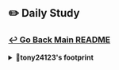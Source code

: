 ## ✏️ Daily Study
### [↩ Go Back Main README](https://github.com/3rd-PJ-Spring/Checkpoint?tab=readme-ov-file#%EF%B8%8F-daily-study)
<details>
  <summary><b>🐢tony24123's footprint</b></summary>
	<details>
		<summary><b>ㅤ25/01/23/목:</b></summary>	
		ㅤㅤㅤ내용
	</details>
	<details>
		<summary><b>ㅤ25/01/22/수:</b></summary>	
		ㅤㅤㅤ내용
	</details>
	<details>
		<summary><b>ㅤ25/01/21/화:</b></summary>	
		ㅤㅤㅤ내용
	</details>
	<details>
		<summary><b>ㅤ25/01/20/월:</b></summary>	
		ㅤㅤㅤ내용
	</details>
	<details>
		<summary><b>ㅤ25/01/17/금: 인증인가 JWT 토큰 학습</b></summary>

<h2>1. 인증 방식</h2>
<h3>1.1 세션 기반 인증</h3>
ex) 도서관에서 회원증을 발급받아 회원 정보를 도서관 컴퓨터에 저장하고, 회원증을 통해 모든 정보를 가져오는 방식.<br>
- 클라이언트는 서버로부터 발급된 세션 ID를 이용해 인증을 진행.<br>
- 서버가 사용자 정보를 관리하고 저장.<br>
<h3>단점</h3>
여러 서버에서 동일한 사용자의 정보를 공유해야 하므로 서버 간 동기화가 필요하다.<br>
하나의 정보 변경 시 많은 서버가 영향을 받음.<br>
서버가 사용자의 인증 정보를 저장하므로 서버 부하가 증가.<br>
<h3>1.2 토큰 기반 인증</h3>
ex) 여권에 모든 정보를 담고, 입국심사 시 여권만으로 진위 여부를 확인하는 방식.
- 서버는 클라이언트에게 토큰을 발급하고, 클라이언트는 이 토큰을 사용해 인증을 받음.<br>
- 서버는 사용자 정보를 저장하지 않으며, 클라이언트는 인증 정보를 담은 토큰을 소지.<br>
<h3>장점:</h3>
서버 부담이 적고, 확장성이 뛰어나다. 여러 서버 간에 동일한 토큰을 사용하여 인증 가능.<br>
서버가 인증 정보를 저장하지 않기 때문에 서버 부하가 적음.<br>
토큰이 JSON 형식으로 되어 있어 모바일 앱에서 사용하기 용이.<br>
<h3>단점</h3>
위조 가능성: 토큰이 탈취되거나 위조되면, 인증의 진위 여부를 확인하는 것이 어려워짐.<br>
토큰 크기가 세션 ID보다 큼.<br>
<h2>2. 인증과 인가의 차이점</h2>
인증: 사용자가 누구인지 확인하는 과정 ex) 로그인<br>
인가: 인증을 받은 사용자가 어떤 권한을 가질지 결정하는 과정 ex) 댓글을 쓸 수 있는지, 관리자 권한이 있는지 등<br>
<h2>3. HTTP의 특징</h2>
- HTTP는 상태가 없는 프로토콜로, 브라우저나 서버가 이전 요청의 정보를 기억하지 않는다.<br>
- 이를 해결하기 위해 세션이나 토큰을 사용하여 인증 정보를 저장하고 관리함.<br>
<h2>4. 인증 방식의 흐름</h2>
<h3>4.1 세션 인증 방식</h3>
- 클라이언트: 로그인 요청<br>
-> 서버: 로그인 성공 시 세션 정보를 생성하여 서버에 저장<br>
-> 클라이언트: 댓글쓰기 요청 시, 서버에서 세션 정보를 확인하여 인증<br>
<h3>4.2 토큰 인증 방식</h3>
- 클라이언트: 로그인 요청<br>
-> 서버: 로그인 성공 시 토큰을 발급<br>
-> 클라이언트: 댓글쓰기 요청 시, 발급받은 토큰을 서버에 제시하고, 서버는 토큰 진위 여부만 확인<br>
<h2>5. JWT (JSON Web Token)</h2>
JWT: 사용자의 정보를 담은 토큰. 서버는 JWT를 발급하고 클라이언트는 이 토큰을 통해 인증을 받음.<br>
-구성-<br>
Header: 토큰 타입(예: JWT)과 암호화 알고리즘 정보<br>
Payload: 사용자 정보(예: 사용자 ID)<br>
Signature: Header와 Payload를 결합하여 생성된 서명으로, 토큰의 위조 여부를 판단<br>
<h3>장점</h3>
- 서버 부담 감소: 서버가 사용자 정보를 저장할 필요가 없음.<br>
- 확장성: 여러 서버에서 동일한 토큰으로 인증 가능.<br>
- 모바일 친화적: JSON 형식으로 되어 있어 모바일 환경에 적합.<br>
<h3>단점</h3>
- 토큰 크기: 세션 ID보다는 크기가 큼.<br>
- 보안 문제: 토큰이 탈취되면 차단이 어렵고, 위조될 위험이 있음.<br>
<h3>오늘의 학습 내용 요약</h3>
- 세션 기반 인증과 토큰 기반 인증의 차이점을 이해하고, 각 방식의 장단점을 비교할 수 있었습니다.<br>
- JWT의 구성 요소와 그 장점 및 단점에 대해 학습했습니다.<br>
- 인증과 인가는 서로 다른 개념이며, 인증 후 인가 과정을 통해 사용자에게 권한을 부여하는 방식임을 명확히 이해했습니다.<br>
	</details>
	<details>
		<summary><b>ㅤ25/01/16/목:Spring Security와 로그인 처리</b></summary>	
<h2>📚 오늘의 공부 기록: Spring Security와 로그인 처리</h2>
<h3>1. 패스워드 암호화 (PasswordEncoder)</h3>
Spring에서는 **PasswordEncoder**를 사용해 비밀번호를 안전하게 암호화 및 관리할 수 있습니다.<br>
<h3>🔑 주의사항</h3>
같은 이름의 Bean을 두 번 등록하면 Spring에서 에러가 발생합니다.<br>
해결 방법: @Bean에 고유한 이름을 부여합니다.<br>

```java
@Bean(name = "shopPasswordEncoder")
public PasswordEncoder passwordEncoder() {
    return new BCryptPasswordEncoder();
}
```
<h4>🛠️ 비밀번호 암호화 처리 흐름</h4>
- 클라이언트가 보낸 비밀번호를 서비스에서 암호화합니다.<br>
-> 요청 데이터를 엔터티(Entity)로 변환한 후 비밀번호를 암호화된 값으로 재설정합니다.<br>
-> DB에 암호화된 비밀번호를 저장합니다.<br>
<h3>2. 로그인 처리 (인증 처리)</h3>
   <h4>🔒 로그인 과정</h4>
- 클라이언트가 아이디와 비밀번호 전달<br>
  -> DB에서 아이디로 회원 정보 조회<br>
  -> 아이디가 존재하지 않으면 예외 처리<br>
  -> DB에 저장된 비밀번호를 가져와 사용자가 입력한 비밀번호와 비교<br>
  -> Spring의 PasswordEncoder.matches() 메서드를 사용해 암호화된 비밀번호 비교<br>
  -> 비밀번호가 일치하면 로그인 성공<br>
   <h4>🔑 로그인 API 설계</h4>
-  POST 요청 사용 권장: 보안상 @PostMapping을 사용해 데이터를 전달합니다.<br>
<h3>3. 코드 정리</h3> 
<h3>요청 DTO</h3>

```java
@Getter
@Setter
@NoArgsConstructor
@AllArgsConstructor
@Builder
public class LoginRequest {
    @NotBlank(message = "아이디 입력은 필수입니다.")
    private String username;

    @NotBlank(message = "비밀번호 입력은 필수입니다.")
    private String password;
}
```
<h3>Service</h3>
   비즈니스 로직: 아이디로 회원 조회 → 비밀번호 비교 → 성공 시 JSON 반환.<br>
   
```java
@Transactional(readOnly = true)
public Map<String, Object> authenticate(LoginRequest loginRequest) {
    String username = loginRequest.getUsername();

    User foundUser = userRepository.findByUserName(username)
            .orElseThrow(() -> new MemberException(ErrorCode.MEMBER_NOT_FOUND, "존재하지 않는 회원입니다."));

    String inputPassword = loginRequest.getPassword();
    String storedPassword = foundUser.getPassword();

    if (!passwordEncoder.matches(inputPassword, storedPassword)) {
        throw new MemberException(ErrorCode.INVALID_PASSWORD);
    }

    return Map.of(
        "message", "로그인에 성공했습니다.",
        "username", foundUser.getUsername()
    );
}
```
<h3>Repository</h3>
- 아이디로 회원 조회 쿼리<br>

```java
Optional<User> findByUserName(String username);
```
- MyBatis 쿼리 매핑<br>

```java
<select id="findByUserName" resultType="com.example.instagramclone.shop.user.User">
    SELECT * FROM user WHERE username = #{username}
</select>
```
<h3>Controller</h3>
- 클라이언트 요청을 처리하고 서비스 계층 호출<br>

```java
@PostMapping("/login")
public ResponseEntity<?> login(@RequestBody @Valid LoginRequest loginRequest) {
    Map<String, Object> responseMap = userService.authenticate(loginRequest);
    return ResponseEntity.ok().body(responseMap);
}
```
<h3>클라이언트 요청 처리 (JavaScript)</h3>

```java
async function fetchToLogin(userData) {
    await fetch("/user/login", {
        method: "POST",
        headers: { "Content-Type": "application/json" },
        body: JSON.stringify(userData),
    });
    console.log("로그인!");
    alert("로그인 성공");
    document.querySelector(".bj-login-form").reset();
}

function initLogin() {
    const $form = document.querySelector(".bj-login-form");
    $form.addEventListener("submit", (e) => {
        e.preventDefault();

        const username = document.querySelector('input[name="username"]').value;
        const password = document.querySelector('input[name="password"]').value;

        const payload = { username, password };
        fetchToLogin(payload);
    });
}

document.addEventListener("DOMContentLoaded", initLogin);
```
<h3>>정리된 흐름</h3>
   <h4>비밀번호 암호화:<br>
   Spring의 PasswordEncoder로 안전하게 관리.</h4>
   <h4>로그인 요청 처리:<br>
   아이디로 회원 조회 → 비밀번호 비교 → 성공 시 JSON 반환.</h4>
   <h4>클라이언트 요청 처리:<br>
   JavaScript로 로그인 폼 데이터 전송 및 성공 메시지 표시.</h4>
<h3>추가 공부 필요 사항</h3>
- Spring Security 기본 구성과 사용자 정의 보안 설정.
	</details>
	<details>
		<summary><b>ㅤ25/01/15/수: 회원가입 처리 작업 내용 정리</b></summary>
<h2>백엔드 작업</h2>
<h3>SignUpRequest 클래스 생성</h3>

```java
    @NotBlank(message = "필수 입력창입니다.")
    private String newName;

    @NotBlank(message = "필수 입력창입니다.")
    private String newEmail;
    
    @NotBlank(message = "필수 입력창입니다.")
    private String newPassword;
```   
- 회원가입 시 클라이언트로부터 전달받을 데이터를 정의.<br>
<h3>UserController 작업</h3>

```java
//회원가입 요청 받아오기
@PostMapping("/signup")
public ResponseEntity<?> signUp(@RequestBody @Valid signUpRequest signUpRequest){
log.info("request for signup : {}", signUpRequest.getNewName());
userService.signUp(signUpRequest);
        return ResponseEntity
                .ok()
                .body("user registered!");
    }
```
- @PostMapping을 통해 클라이언트로부터 전달받은 SignUpRequest 데이터를 수신<br>
-> 수신한 데이터를 UserService에 전달<br>
<h3>UserService 작업</h3>

```java
//회원가입 중간 처리
public void signUp(signUpRequest signUpRequest){
//데이터베이스에 저장
userRepository.insert(signUpRequest.toEntity());
}
```
- 회원가입 과정에서 데이터 변환 및 중간 처리를 담당<br>
- 데이터베이스에 저장하기 위해 엔터티로 변환 과정을 수행<br>
-> 변환된 엔터티를 UserRepository에 전달<br>
<h3>엔터티 변환 및 데이터베이스 저장</h3>

```java
<mapper namespace="com.example.instagramclone.shop.repository.UserRepository">
    <insert id="insert" keyProperty="id" useGeneratedKeys="true">
        INSERT INTO user
        (username, password, email)
        VALUES
        (#{username}, #{password}, #{email})
    </insert>
```
- SignUpRequest 데이터를 엔터티로 변환<br>
-> UserRepository에서 UserMapper.xml에 정의된 insert 메서드를 호출하여 데이터베이스에 저장<br>
-> 데이터 저장 후 회원가입 절차 완료<br>
<h2>프론트엔드 작업</h2>
<h3>회원가입 폼 제출 이벤트 생성</h3>

```java
//초기화 함수
function initSignUp() {
    //form submit 이벤트
    const $form = document.querySelector('.signup-form');
    $form.addEventListener('submit', e => {
        e.preventDefault();
        const username = document.querySelector('input[name="username"]').value;
        const password = document.querySelector('input[name="password"]').value;
        const email = document.querySelector('input[name="email"]').value;
        // const passwordConfirm = document.querySelector('input[name="password-confirm"]').value;        
        const payload = {
            newName : username ,
            newEmail : email ,
            newPassword: password
        };
```        
- 폼에 submit 이벤트 리스너를 등록<br>
- 새로고침 방지를 위해 e.preventDefault() 호출<br>
<h3>사용자 입력값 수집</h3>
- 폼에서 입력된 값을 객체로 생성<br>
-> 이때 객체의 키 값은 SignUpRequest에서 정의한 데이터 구조와 동일하게 매핑해야 함<br>
<h3>백엔드로 데이터 전송</h3>

```java
//회원가입 정보를 서버에 전송
async function fetchToSignUp(userData){
await fetch('/user/signup', {
method: 'POST',
headers: { 'Content-Type': 'application/json'},
body: JSON.stringify(userData)
});
console.log("회원가입 성공!");
alert("회원가입 성공");
document.querySelector('.signup-form').reset();
}
```
-> fetch를 사용하여 비동기 방식으로 데이터 전송<br>
-> UserController의 @PostMapping URL과 일치하도록 설정<br>
-> 데이터를 JSON 형식으로 변환 후 서버에 전달<br>
<h3>향후 업데이트 사항</h3>
- 입력값 검증, 데이터 암호화, 보안 및 예외 처리 로직을 추가하여 안정성을 강화<br>
- 작업으로 회원가입된 사용자 정보로 로그인 기능 구현 예정.<br>
   </details>
   <details>
       <summary><b>ㅤ25/01/14/화: 로그인, 회원가입 화면구성 완료 기능구현 로드맵 그리기</b></summary>
<h2>블랙잭 프로젝트: 로그인 및 회원가입 기능 추가 계획</h2>
<h3>프로젝트 개요</h3>
기존 블랙잭 게임 프로젝트에 로그인 및 회원가입 기능을 추가<br>
Spring을 이용해 서버와 연결하고, 서버 실행 상태에서 화면이 동작하도록 설정<br>
간단한 회원가입 로직, 데이터베이스와 연결하여 동작을 검증 필요<br>
<h3>현재 진행 상황</h3>
<h4>로그인 및 회원가입 화면 구성</h4>
- 로그인 및 회원가입 HTML/CSS 페이지 완료<br>
- Spring 서버를 통해 화면이 동작하도록 설정<br>
<h4>회원가입 로직</h4>
- 간단한 회원가입 로직 작성 완료<br>
- 입력값을 읽고 서버에서 처리할 준비 상태<br>
<h3>향후 추가해야 할 주요 기능</h3>
<h4>회원가입 기능 구현</h4>
- 회원가입 창에서 입력된 값을 읽어 데이터베이스에 저장<br>
- Spring MVC와 MyBatis를 활용해 데이터베이스 연동<br>
<h4>로그인 기능 구현</h4>
- 로그인 창에서 입력된 정보를 데이터베이스와 대조<br>
- 입력 정보가 데이터베이스에 저장된 회원 정보와 일치하면 로그인 성공 처리<br>
- 로그인 성공 시 사용자의 정보를 세션에 저장<br>
- 로그인 성공 후 사용자 데이터 렌더링<br>
- 로그인 성공 시 사용자의 정보를 화면에 표시<br>
예: "현재 보유 칩: 1000개"를 게임 화면 상단에 표시<br>
<h3>구현 완료시 기능 업데이트 (회원가입 검증 및 보안 강화)</h3>
<h4>회원가입 검증 단계</h4>
- 아이디, 비밀번호, 이메일 형식 검증<br>
- 중복 아이디 체크<br>
- 비밀번호 확인 필드 일치 여부 검증<br>
- 검증 실패 시 사용자에게 적절한 에러 메시지 표시<br>
- 사용자 토큰 부여<br>
- 로그인 성공 시 사용자에게 JWT(토큰)를 부여하여 인증 상태 유지<br>
- Spring Security와 JWT를 활용해 인증/인가 처리<br>
- 토큰 기반 인증으로 세션의 유지 문제 해결<br>
<h3>개발 순서 정리</h3>
<h4>회원가입 기능 :</h4> HTML 폼 데이터 수집 -> Spring 컨트롤러에서 데이터 처리 -> MyBatis를 사용해 데이터베이스에 저장<br>
<h4>로그인 기능 :</h4>  HTML 폼 데이터 수집 -> 데이터베이스에서 정보 조회 -> 세션 저장 및 로그인 완료 처리 -> 화면 렌더링 <br>
-> 사용자 정보를 게임 화면에 표시 -> 회원가입 검증 -> 입력값 유효성 검사 및 에러 처리 -> 보안 강화 -> 비밀번호 암호화 -> JWT 기반 인증/인가 처리<br>
	</details>
	<details>
		<summary><b>ㅤ25/01/13/월:RESTful Service 복습</b></summary>
<h2>RESTful</h2>
<h3>REST 정의 및 원칙</h3>
REST (Representational State Transfer): 자원의 상태를 표현하고 전송하는 아키텍처 스타일.<br>
<h3>-6가지 원칙-</h3>
1. 클라이언트-서버: 클라이언트는 UI를, 서버는 데이터와 로직을 처리하며 독립적으로 동작.<br>
2. Stateless: 서버는 클라이언트의 상태를 유지하지 않으며, 각 요청은 독립적으로 처리.<br>
3. 캐시 기능: 서버 응답을 캐싱하여 성능을 향상. HTTP 헤더로 캐시 가능 여부 명시.<br>
4. 계층화 시스템: 중간 계층(프록시, 로드 밸런서 등)을 통해 통신 가능.<br>
5. 통합 인터페이스: 일관된 URL 형식과 HTTP 메서드 사용.<br>
6. Optional: 필요 시 실행 가능한 코드를 클라이언트로 전송 가능.<br>
<h3>RESTful 서비스의 장점</h3>
- 확장성: 클라이언트와 서버의 역할이 분리되어 시스템 확장이 용이.<br>
- 유연성: 다양한 데이터 포맷(JSON, XML 등)을 지원.<br>
- 성능 향상: 캐시 활용으로 네트워크 비용 절감.<br>
- 일관성: HTTP 표준을 준수해 사용자와 개발자 모두 이해하기 쉬움.<br>
<h3>Spring RESTful API 관련 주요 애노테이션</h3>
@RestController: JSON, XML 직렬화 기본 포함.<br>
@RequestBody: JSON → Java 객체로 변환.<br>
@ResponseBody: 객체 → JSON으로 변환해 반환. (단, 상태 코드 처리가 불가능.)<br>
ResponseEntity: 상태 코드, 헤더, 본문 제어가 가능한 유연한 HTTP 응답 객체.<br>
<h3>주요 HTTP 상태 코드</h3>
200: 요청 성공<br>
201: 리소스 생성 성공<br>
400: 잘못된 요청<br>
401: 인증 실패<br>
403: 권한 부족<br>
404: 리소스 없음<br>
500: 서버 내부 오류<br>
<h4>tip - @RestController의 반환값은 대부분 ResponseEntity로 고정해서 사용하는 것이 유용.</h4>
	</details>
	<details>
		<summary><b>ㅤ25/01/10/금: RequestDto 복습 </b></summary>
<h2>DTO</h2>
<h3>DTO(Data Transfer Object)는 클라이언트와 서버 간 데이터를 전송하는 데 사용되는 객체로, 데이터베이스 엔티티(Entity)와는 구분된다</h3>
<h4>-목적-</h4> 
데이터 전송 간 필요한 정보만 제공하고,<br> 민감한 데이터를 보호하거나 데이터 포맷을 변환하는 데 사용.<br>
<h4>-장점-</h4>
데이터 보안 강화 (민감 정보 마스킹 가능)<br>
클라이언트 요구사항에 맞춘 데이터 제공<br>
API 설계의 유연성 및 유지보수성 증가<br>

```java
package com.example.instagramclone.shop.user;

import lombok.*;

import java.time.LocalDateTime;
import java.time.format.DateTimeFormatter;

@Getter
@Setter
@ToString
@EqualsAndHashCode
@AllArgsConstructor
@NoArgsConstructor
@Builder
public class UserDto {

    private Long userId;           // 유저 ID
    private String name;           // 유저 이름
    private String userEmail;      // 이메일 (마스킹 처리)
    private String userPassword;   // 비밀번호 (마스킹 처리)
    private String date;           // 가입일자 (포맷 변경)

    // User 엔티티를 DTO로 변환하는 생성자
    public UserDto(User u) {
        this.userId = u.getId();
        this.name = u.getUsername();
        this.userEmail = u.getEmail().length() > 5 ? u.getEmail().substring(0, 5) + "..." : u.getEmail();
        this.userPassword = u.getPassword().length() > 6 ? u.getPassword().substring(0, u.getPassword().length() - 2) + "**" : u.getPassword();
        this.date = u.getCreateAt().format(DateTimeFormatter.ofPattern("yyyy/MM/dd"));
    }
}
```

<h3>개선 전 코드</h3>

```java
@GetMapping
public ResponseEntity<List<User>> getAllUser() {
    List<User> users = userService.getAllUsers();
    return ResponseEntity.ok(users); // User 엔티티 리스트를 반환
}

```
보안 문제: 이메일과 비밀번호가 그대로 노출<br>
데이터 포맷 문제: 가입일자 등 클라이언트가 보기 어려운 형식 그대로 반환됨<br>
응답 데이터 구조의 가독성 부족: 클라이언트는 불필요한 데이터를 처리해야 할 수도 있음<br>
```java
@GetMapping
public ResponseEntity<List<UserDto>> UserList() {
    List<User> users = userService.getAllUsers();

    if (users.isEmpty()) {
        return ResponseEntity.status(HttpStatus.NO_CONTENT).build(); // 데이터가 없을 때 처리
    }

    List<UserDto> userDtos = users.stream()
                                  .map(UserDto::new)  // User -> UserDto 변환
                                  .collect(Collectors.toList());

    return ResponseEntity.ok(userDtos);  // 변환된 DTO 리스트 반환
}

```
<h3>보안성 강화</h3>
이메일과 비밀번호가 마스킹 처리되어 클라이언트에게 민감 정보가 그대로 노출되지 않음.<br>
<h3>클라이언트 요구사항에 맞춘 데이터 반환</h3>
가입일자는 yyyy/MM/dd 형식으로 변경되어 클라이언트가 즉시 사용 가능<br>
불필요한 데이터가 제거된 DTO를 반환하여 데이터 효율성 증가<br>
<h3>응답 데이터의 명확성</h3>
DTO를 통해 API 응답 구조가 정리되고, 클라이언트와의 데이터 교환이 명확해짐<br>
<h3>유지보수 용이성</h3>
데이터 전송 구조를 엔티티와 분리했으므로, 엔티티 변경이 클라이언트 응답에 영향을 미치지 않음<br>
필요 시 DTO의 필드나 변환 로직만 수정하여 쉽게 확장 가능<br>
<h3>가독성 및 간결성</h3>
Stream API를 활용한 map 메서드로 DTO 변환이 간결하게 처리됨<br>
기존의 엔티티 리스트를 반환하는 코드보다 더 명확한 의도를 전달<br>
ㅤㅤ
	</details>
	<details>
		<summary><b>ㅤ25/01/09/목:회원 관리 시스템 구현 백엔드 흐름 연습해보기</b></summary>
<h2>회원 관리 시스템 구현 흐름</h2>
<h3>1. User Entity 생성</h3>
목표: 회원 정보를 저장할 엔티티 클래스 생성<br>
속성: id, username, password, email, createAt<br>
설명: 회원 정보가 담길 엔티티를 생성하여 데이터베이스 테이블과 매핑<br>
```java
package com.example.instagramclone.shop.user;

import lombok.*;

import java.time.LocalDateTime;

@Getter
@Setter
@ToString
@NoArgsConstructor
@AllArgsConstructor
@Builder
@EqualsAndHashCode
public class User {

    private Long id;
    private String username;
    private String email;
    private String password;
    private LocalDateTime createAt;
}

```
<h3>UserRepository 생성 (@Mapper)</h3>
목표: MyBatis를 사용하여 데이터베이스와 연결할 리포지토리 생성<br>
설명: @Mapper 어노테이션을 이용해 MyBatis와의 연결을 설정하고, insertUser()와 같은 데이터베이스 작업을 위한 메서드 정의<br>
```java
package com.example.instagramclone.shop.repository;


import com.example.instagramclone.domain.post.entity.Post;
import com.example.instagramclone.shop.user.User;
import org.apache.ibatis.annotations.Mapper;

import java.util.List;
import java.util.Optional;

@Mapper
public interface UserRepository {
    //유저 생성
    void insert(User user);

    //유저 조회
    Optional<User> findById(Long id);

    //전체 유저 조회
    List<User> findAll();
}

```
<h3>UserMapper.xml 생성</h3>
목표: SQL 쿼리 작성 및 매핑<br>
설명: UserRepository에서 정의한 메서드에 대한 SQL 쿼리를 resources/mapper/UserMapper.xml 파일에 작성하여 데이터베이스와 연동<br>
```java
<?xml version="1.0" encoding="UTF-8"?>
<!DOCTYPE mapper PUBLIC "-//mybatis.org//DTD Mapper 3.0//EN" "http://mybatis.org/dtd/mybatis-3-mapper.dtd">

<mapper namespace="com.example.instagramclone.shop.repository.UserRepository">

    <insert id="insert" keyProperty="id" useGeneratedKeys="true">
        INSERT INTO user
        (username, password, email)
        VALUES
        (#{username}, #{password}, #{email})
    </insert>

    <select id="findById" resultType="com.example.instagramclone.shop.user.User">
        SELECT
        *
        FROM user
        WHERE id = #{id}
    </select>

    <select id="findAll" resultType="com.example.instagramclone.shop.user.User">
        SELECT
        *
        FROM user
    </select>

</mapper>
```
<h3>UserService 생성</h3>
목표: 비즈니스 로직 처리<br>
설명: UserService 클래스에서 회원 생성, 조회, 전체 유저 조회 등의 비즈니스 규칙을 구현<br>
UserRepository와의 연결을 통해 데이터를 처리하는 역할을 담당<br>
```java
package com.example.instagramclone.shop.service;

import com.example.instagramclone.shop.repository.UserRepository;
import com.example.instagramclone.shop.user.User;
import com.example.instagramclone.shop.user.UserDto;
import lombok.RequiredArgsConstructor;
import org.springframework.beans.factory.annotation.Autowired;
import org.springframework.stereotype.Service;

import java.util.List;
import java.util.stream.Collectors;

@Service
@RequiredArgsConstructor
public class UserService {

    private final UserRepository userRepository;

//    @Autowired
//    public UserService(UserRepository userRepository) {
//        this.userRepository = userRepository;
//    }

    //유저 생성
    public void createUser(User user) {
        userRepository.insert(user);
    }

    //유저 조회
    public User getUser(Long id) {
        return userRepository.findById(id).orElseThrow(() -> new IllegalArgumentException("존재하지 않는 사용자입니다."));
    }

    //전체 유저 조회
    public List<UserDto> getAllUsers() {
        return userRepository.findAll()
                .stream()
                .map(u -> new UserDto(u))
                .collect(Collectors.toList());
    }
}

```
<h3>UserController 생성</h3>
목표: 사용자 요청 처리<br>
설명: @PostMapping, @GetMapping 등을 사용하여 HTTP 요청을 받아 UserService를 호출, 요청 처리 후 그 결과를 클라이언트에 응답<br>
```java
package com.example.instagramclone.shop.controller;


import com.example.instagramclone.shop.repository.UserRepository;
import com.example.instagramclone.shop.service.UserService;
import com.example.instagramclone.shop.user.User;
import com.example.instagramclone.shop.user.UserDto;
import org.springframework.beans.factory.annotation.Autowired;
import org.springframework.http.ResponseEntity;
import org.springframework.web.bind.annotation.*;

import java.util.ArrayList;
import java.util.List;
import java.util.stream.Collectors;

@RestController
@RequestMapping("/user")
public class UserController {
    private final UserService userService;

    @Autowired
    public UserController(UserService userService) {
        this.userService = userService;
    }

    @PostMapping
    public String  create(@RequestBody User user) {
        userService.createUser(user);
        return "insert success";
    }

    @GetMapping("/{id}")
    public User getUser(@PathVariable Long id) {
        return userService.getUser(id);
    }

    @GetMapping
    public ResponseEntity<List<UserDto>> getAllUser() {
        List<UserDto> users = userService.getAllUsers();
        return ResponseEntity.ok(users);
    }

//    @GetMapping
//    public ResponseEntity<?> UserList() {
//        List<UserDto> users = new ArrayList<>(userService.getAllUsers())
//                .stream()
//                .map(u-> new UserDto(u))
//                .collect(Collectors.toList());
//
//        return ResponseEntity.ok().body(users);
//    }

}

```
<h3>핵심 흐름: User Entity -> UserRepository -> UserMapper.xml -> UserService -> UserController</h3>
각 계층을 통해 데이터베이스와 상호작용하고, 비즈니스 로직을 처리하며, 최종적으로 사용자에게 데이터를 응답
	</details>
	<details>
		<summary><b>ㅤ25/01/08/수:의존성 주입, 스프링 빈 관리</b></summary>	
		ㅤㅤㅤ<h3> 의존성 주입 </h3>
             의존성 주입: 객체 간의 의존성을 관리할 수 있는 설계 패턴<br> 
             객체는 필요한 의존성을 외부에서 주입받음.<br>
             -> 결합도는 낮추고 , 코드의 재사용성과 유지보수가 높아짐<br>
             크게 생성자 주입, 세터 주입, 필드 주입 3가지 방법 사용 가능<br>
             <h4>생성자 주입</h4>
             - 3가지 방법 중에 가장 좋은 방법<br>
             - 모든 의존성을 주입받아야 하므로 객체가 일관되게 생성된다.<br>
             - 애플리케이션 시작 시점에 문제 발견이 가능하다.<br>              
             <h4>세터 주입 </h4>
             - 세터 주입을 사용하면 유지보수측면에서 생성자 주입보다 어려울 수 있다.<br>
             - NULL체크도 해줘야한다.<br>
             - 중간에 객체가 변경될 수 있다.<br>
             - 런타임 시점까지 문제 발생이 되지않아서 애플리케이션 실행이 예기치 않게 실패할 수 있다.<br>
             <h4>필드 주입</h4>
             - 테스트와 유지보수 특면에서 어려운 점이 많아 비추천<br>
              <h3>스프링 빈 관리</h3>
             - 스프링이 대신해서 관리를 해줌 <br>
              <h4>자바 클래스 방식</h4>
              ex)@Configuration //스프링이 클래스를 관리<br>
                 @ Bean //어떤 객체를 관리할지 메서드로 설정<br>
              <h4>애너테이션 방식</h4>
              <h4>`@Component`</h4>
              - 가장 일반적인 스프링 빈을 정의하는 애너테이션<br>
              - 주로 특수한 역할이 없는 일반적인 빈에 사용된다.<br>
              <h4>`@Service`</h4>
              - 비즈니스 로직을 담고 있는 서비스 클래스에 사용<br>
              - `@Service` 애너테이션을 통해 해당 클래스가 서비스 계층을 담당함을 명시적 나타낸다.<br>
              <h4>`@Repository`</h4>              
              - 데이터 접근 계층(DAO) 클래스에 사용<br>
              -  데이터베이스와의 통신을 담당하는 클래스를 나타내며, 데이터 접근 예외를 처리.<br>         
              <h4>`@Controller`</h4>              
              - 애플리케이션에서 컨트롤러 역할을 하는 클래스에 사용<br>
              - 웹 요청을 처리하고, 모델 데이터를 뷰로 전달하는 역할.<br>
              <h4>@Autowired</h4>
              의존성 주입을 수행하기 위한 애너테이션<br>
              <h4>@Qualifier</h4>
              @Autowired와 함께 사용하여, 같은 타입의 빈이 여러 개 있을 때 어떤 빈을 주입할지 명시적으로 지정하는 방법             
      </details>
      <details>
          <summary><b>ㅤ25/01/07/화: 프로젝트 방향성 회의</b></summary>	
          ㅤㅤㅤ<h3>프로젝트 진행 방향 결정</h3>
               <h4>회의 내용</h4>
               <h4>문제 상황</h4> 
                1.개발 능력 향상을 위해 추가 공부가 필요하다 판단됨<br>
                2.프로젝트 분량 조절에 아쉬움이 각자 남을수있음<br>
               <h4>회의 결과</h4>
                개인 공부에 더 집중하기로 결정<br>
                ->향후 프로젝트들에 있어 가장 큰 도움이 될이라 판단<br>              
                체계적인 관리를 위해 루틴을 정함<br>  
                -> 매일 오후 5시 공부 내용 푸쉬<br>  
                <h3>나의 공부 방향</h3>
                <h4>백엔드(자바,스프링,데이터베이스)에 집중해보고 싶음</h4>
                <h4>쇼핑몰 기본적인 로직 구현해보기 </h4>
                ex)상품 등록 , 상품 담기 , 상품 조회 , 상품 삭제 , 로그인 기능
      </details>
      <details>
          <summary><b>ㅤ25/01/06/월: </b></summary>	
          ㅤㅤㅤ내용
      </details>
</details>
